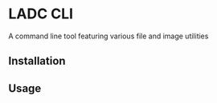 # LADC CLI

A command line tool featuring various file and image utilities

## Installation

## Usage
